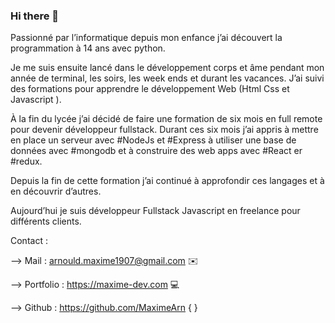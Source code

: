 ### Hi there 👋

<!--
**MaximeArn/MaximeArn** is a ✨ _special_ ✨ repository because its `README.md` (this file) appears on your GitHub profile.

Here are some ideas to get you started:

- 🔭 I’m currently working on ...
- 🌱 I’m currently learning ...
- 👯 I’m looking to collaborate on ...
- 🤔 I’m looking for help with ...
- 💬 Ask me about ...
- 📫 How to reach me: ...
- 😄 Pronouns: ...
- ⚡ Fun fact: ...
-->
Passionné par l’informatique depuis mon enfance j’ai découvert la programmation à 14 ans avec python.

Je me suis ensuite lancé dans le développement corps et âme pendant mon année de terminal, les soirs, les week ends et durant les vacances. 
J’ai suivi des formations pour apprendre le développement Web (Html Css et Javascript ).

À la fin du lycée j’ai décidé de faire une formation de six mois en full remote pour devenir développeur fullstack. Durant ces six mois j’ai appris à mettre en place un serveur avec #NodeJs et #Express à utiliser une base de données avec #mongodb et à construire des web apps avec #React er #redux. 

Depuis la fin de cette formation j’ai continué à approfondir ces langages et à en découvrir d’autres. 

Aujourd’hui je suis développeur Fullstack Javascript en freelance pour différents clients. 

Contact : 

 —> Mail : arnould.maxime1907@gmail.com ✉️
 
—> Portfolio : https://maxime-dev.com 💻

—> Github : https://github.com/MaximeArn { }

